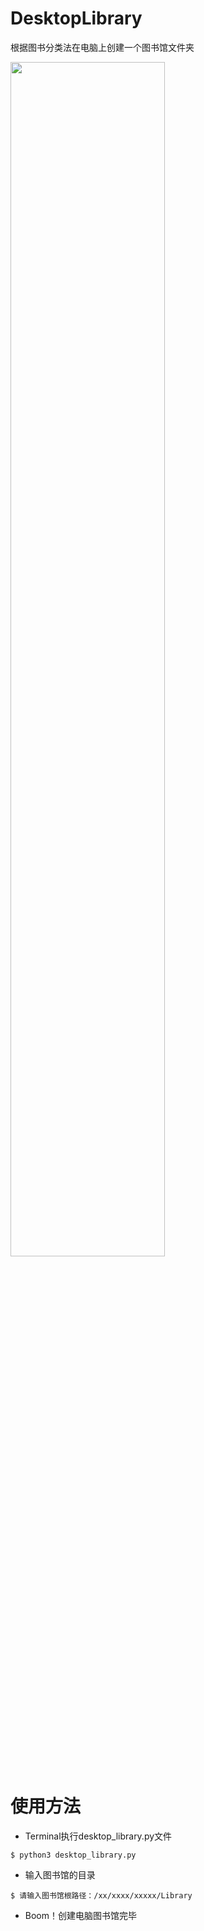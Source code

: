 # DesktopLibrary
根据图书分类法在电脑上创建一个图书馆文件夹

<img src="https://github.com/wangshuitao/DesktopLibrary/blob/master/example.png" width = 70% height = 70%/>

# 使用方法
* Terminal执行desktop_library.py文件
```shell
$ python3 desktop_library.py
```
* 输入图书馆的目录
```shell
$ 请输入图书馆根路径：/xx/xxxx/xxxxx/Library
```
* Boom！创建电脑图书馆完毕
